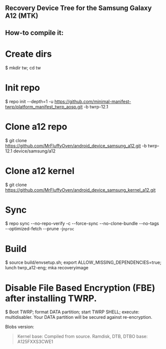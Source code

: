 ## Recovery Device Tree for the Samsung Galaxy A12 (MTK)

## How-to compile it:

# Create dirs
$ mkdir tw; cd tw

# Init repo
$ repo init --depth=1 -u https://github.com/minimal-manifest-twrp/platform_manifest_twrp_aosp.git -b twrp-12.1

# Clone a12 repo
$ git clone https://github.com/MrFluffyOven/android_device_samsung_a12.git -b twrp-12.1 device/samsung/a12

# Clone a12 kernel
$ git clone https://github.com/MrFluffyOven/android_device_samsung_kernel_a12.git

# Sync
$ repo sync --no-repo-verify -c --force-sync --no-clone-bundle --no-tags --optimized-fetch --prune -j`nproc`

# Build
$ source build/envsetup.sh; export ALLOW_MISSING_DEPENDENCIES=true; lunch twrp_a12-eng; mka recoveryimage

# Disable File Based Encryption (FBE) after installing TWRP.
$ Boot TWRP; format DATA partition; start TWRP SHELL; execute: multidisabler.
Your DATA partition will be secured against re-encryption.


Blobs version:
> Kernel base: Compiled from source.
> Ramdisk, DTB, DTBO base: A125FXXS3CWE1


